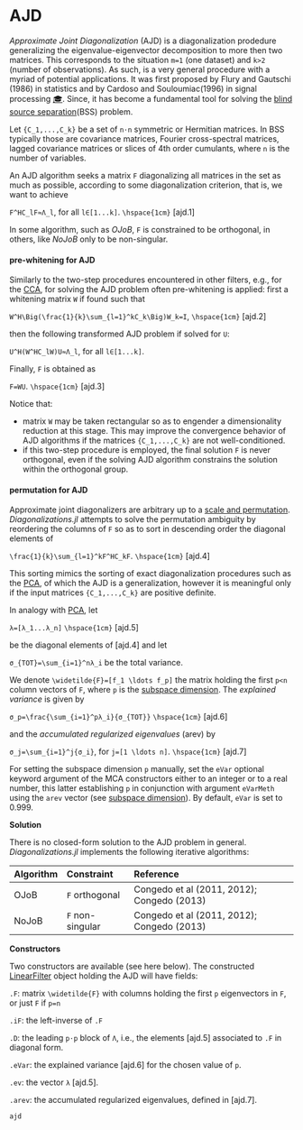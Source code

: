 # AJD

*Approximate Joint Diagonalization* (AJD) is a diagonalization prodedure
generalizing the eigenvalue-eigenvector decomposition to more then two
matrices. This corresponds to the situation ``m=1`` (one dataset) and ``k>2`` (number of observations). As such, is a very general procedure with a myriad of potential
applications. It was first proposed by Flury and Gautschi (1986) in statistics
and by Cardoso and Souloumiac(1996) in signal processing [🎓](@ref).
Since, it has become a fundamental tool for solving the [blind source
separation](https://en.wikipedia.org/wiki/Signal_separation#EEG)(BSS) problem.

Let ``{C_1,...,C_k}`` be a set of ``n⋅n`` symmetric or Hermitian matrices.
In BSS typically those are covariance matrices, Fourier cross-spectral matrices,
lagged covariance matrices or slices of 4th order cumulants, where
``n`` is the number of variables.

An AJD algorithm seeks a matrix ``F`` diagonalizing all matrices in the
set as much as possible, according to some diagonalization criterion, that is,
we want to achieve

``F^HC_lF≈Λ_l``, for all ``l∈[1...k]``. ``\hspace{1cm}`` [ajd.1]

In some algorithm, such as *OJoB*, ``F`` is constrained to be orthogonal,
in others, like *NoJoB* only to be non-singular.

#### pre-whitening for AJD

Similarly to the two-step procedures encountered in other filters,
e.g., for the [CCA](@ref), for solving the AJD problem often
pre-whitening is applied: first a whitening matrix ``W`` if found such that

``W^H\Big(\frac{1}{k}\sum_{l=1}^kC_k\Big)W_k=I``, ``\hspace{1cm}`` [ajd.2]

then the following transformed AJD problem if solved for ``U``:

``U^H(W^HC_lW)U≈Λ_l``, for all ``l∈[1...k]``.

Finally, ``F`` is obtained as

``F=WU``. ``\hspace{1cm}`` [ajd.3]

Notice that:
- matrix ``W`` may be taken rectangular so as to engender a dimensionality reduction at this stage. This may improve the convergence behavior of AJD algorithms if the matrices ``{C_1,...,C_k}`` are not well-conditioned.  
- if this two-step procedure is employed, the final solution ``F`` is never orthogonal, even if the solving AJD algorithm constrains the solution within the orthogonal group.

#### permutation for AJD

Approximate joint diagonalizers are arbitrary up to a [scale and permutation](@ref). *Diagonalizations.jl* attempts to solve the
permutation ambiguity by reordering
the columns of ``F`` so as to sort in descending order
the diagonal elements of

``\frac{1}{k}\sum_{l=1}^kF^HC_kF``. ``\hspace{1cm}`` [ajd.4]

This sorting mimics the sorting of exact diagonalization procedures such as
the [PCA](@ref), of which the AJD is a generalization, however it is
meaningful only if the input matrices ``{C_1,...,C_k}`` are positive definite.

In analogy with [PCA](@ref), let

``λ=[λ_1...λ_n]``  ``\hspace{1cm}`` [ajd.5]

be the diagonal elements of [ajd.4] and let

``σ_{TOT}=\sum_{i=1}^nλ_i`` be the total variance.

We denote ``\widetilde{F}=[f_1 \ldots f_p]`` the matrix holding the
first ``p<n`` column vectors of ``F``, where ``p`` is the [subspace dimension](@ref). The *explained variance* is given by

``σ_p=\frac{\sum_{i=1}^pλ_i}{σ_{TOT}}`` ``\hspace{1cm}`` [ajd.6]

and the *accumulated regularized eigenvalues* (arev) by

``σ_j=\sum_{i=1}^j{σ_i}``, for ``j=[1 \ldots n]``. ``\hspace{1cm}`` [ajd.7]

For setting the subspace dimension ``p`` manually, set the `eVar`
optional keyword argument of the MCA constructors
either to an integer or to a real number, this latter establishing ``p``
in conjunction with argument `eVarMeth` using the `arev` vector
(see [subspace dimension](@ref)).
By default, `eVar` is set to 0.999.

**Solution**

There is no closed-form solution to the AJD problem in general.
*Diagonalizations.jl* implements the following iterative algorithms:

| Algorithm   | Constraint | Reference |
|:----------|:----------|:----------|
| OJoB | ``F`` orthogonal | Congedo et al (2011, 2012); Congedo (2013)|
| NoJoB | ``F`` non-singular | Congedo et al (2011, 2012); Congedo (2013)|


**Constructors**

Two constructors are available (see here below). The constructed
[LinearFilter](@ref) object holding the AJD will have fields:

`.F`: matrix ``\widetilde{F}`` with columns holding the first
``p`` eigenvectors in ``F``, or just ``F`` if ``p=n``

`.iF`: the left-inverse of `.F`

`.D`: the leading ``p⋅p`` block of ``Λ``, i.e., the elements [ajd.5]
associated to `.F` in diagonal form.

`.eVar`: the explained variance [ajd.6] for the chosen value of ``p``.

`.ev`: the vector ``λ`` [ajd.5].

`.arev`: the accumulated regularized eigenvalues, defined in [ajd.7].

```@docs
ajd
```

